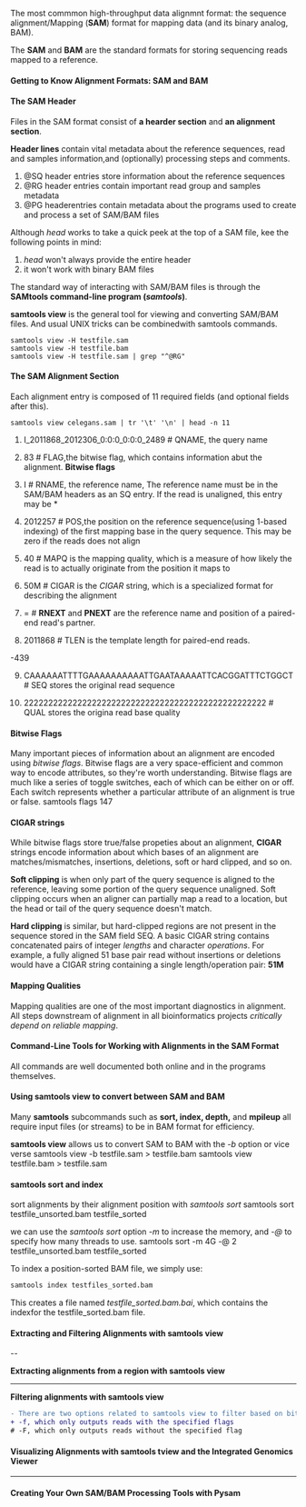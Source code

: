 The most commmon high-throughput data alignmnt format: the sequence alignment/Mapping (**SAM**) format for mapping data (and its binary analog, BAM).

The **SAM** and **BAM** are the standard formats for storing sequencing reads mapped to a reference.

#### Getting to Know Alignment Formats: SAM and BAM

#### The SAM Header
Files in the SAM format consist of **a hearder section** and **an alignment section**.

**Header lines** contain vital metadata about the reference sequences, read and samples information,and (optionally) processing steps and comments.
1. @SQ header entries store information about the reference sequences
2. @RG header entries contain important read group and samples metadata
3. @PG headerentries contain metadata about the programs used to create and process a set of SAM/BAM files

Although *head* works to take a quick peek at the top of a SAM file, kee the following points in mind:
1. *head* won't always provide the entire header
2. it won't work with binary BAM files

The standard way of interacting with SAM/BAM files is through the **SAMtools command-line program (*samtools*)**. 

**samtools view** is the general tool for viewing and converting SAM/BAM files. And usual UNIX tricks can be combinedwith samtools commands.

    samtools view -H testfile.sam
    samtools view -H testfile.bam
    samtools view -H testfile.sam | grep "^@RG"

#### The SAM Alignment Section
Each alignment entry is composed of 11 required fields (and optional fields after this).

    samtools view celegans.sam | tr '\t' '\n' | head -n 11

1. I_2011868_2012306_0:0:0_0:0:0_2489 # QNAME, the query name

2. 83 # FLAG,the bitwise flag, which contains information abut the alignment. **Bitwise flags**

3. I # RNAME, the reference name, The reference name must be in the SAM/BAM headers as an SQ entry. If the read is unaligned, this entry may be *

4. 2012257 # POS,the position on the reference sequence(using 1-based indexing) of the first mapping base in the query sequence. This may be zero if the reads does not align

5. 40 # MAPQ is the mapping quality, which is a measure of how likely the read is to actually originate from the position it maps to

6. 50M # CIGAR is the *CIGAR* string, which is a specialized format for describing the alignment

7. = # **RNEXT** and **PNEXT** are the reference name and position of a paired-end read's partner.

8. 2011868 # TLEN is the template length for paired-end reads.

-439

9. CAAAAAATTTTGAAAAAAAAAATTGAATAAAAATTCACGGATTTCTGGCT # SEQ stores the original read sequence 

10. 22222222222222222222222222222222222222222222222222 # QUAL stores the origina read base quality

#### Bitwise Flags
Many important pieces of information about an alignment are encoded using *bitwise flags*. Bitwise flags are a very space-efficient and common way to encode attributes, so they're worth understanding. Bitwise flags are much like a series of toggle switches, each of which can be either on or off. Each switch represents whether a particular attribute of an alignment is true or false.
        samtools flags 147

#### CIGAR strings
While bitwise flags store true/false propeties about an alignment, **CIGAR** strings encode information about which bases of an alignment are matches/mismatches, insertions, deletions, soft or hard clipped, and so on.

**Soft clipping** is when only part of the query sequence is aligned to the reference, leaving some portion of the query sequence unaligned. Soft clipping  occurs when an aligner can partially map a read to a location, but the head or tail of the query sequence doesn't match.

**Hard clipping** is similar, but hard-clipped regions are not present in the sequence stored in the SAM field SEQ. A basic CIGAR string contains concatenated pairs of integer *lengths* and character *operations*.  For example, a fully aligned 51 base pair read without insertions or deletions would have a CIGAR string containing a single length/operation pair: **51M**

#### Mapping Qualities
Mapping qualities are one of the most important diagnostics in alignment. All steps downstream of alignment in all bioinformatics projects *critically depend on reliable mapping*.

#### Command-Line Tools for Working with Alignments in the SAM Format
All commands are well documented both online and in the programs themselves.

#### Using **samtools view** to convert between SAM and BAM
Many **samtools** subcommands such as **sort, index, depth,** and **mpileup** all require input files (or streams) to be in BAM format for efficiency.

**samtools view** allows us to convert SAM to BAM with the *-b* option or vice verse
        samtools view -b testfile.sam > testfile.bam
        samtools view testfile.bam > testfile.sam

#### samtools sort and index
sort alignments by their alignment position with *samtools sort*
        samtools sort testfile_unsorted.bam testfile_sorted

we can use the *samtools sort* option *-m* to increase the memory, and *-@* to specify how many threads to use.
        samtools sort -m 4G -@ 2 testfile_unsorted.bam testfile_sorted

To index a position-sorted BAM file, we simply use:
```diff
samtools index testfiles_sorted.bam
```
This creates a file named *testfile_sorted.bam.bai*, which contains the indexfor the testfile_sorted.bam file.

#### Extracting and Filtering Alignments with samtools view

--

**Extracting alignments from a region with samtools view**

---

**Filtering alignments with samtools view**
```diff
- There are two options related to samtools view to filter based on bitwise flags 
+ -f, which only outputs reads with the specified flags
# -F, which only outputs reads without the specified flag
```

#### Visualizing Alignments with samtools tview and the Integrated Genomics Viewer

----

#### Creating Your Own SAM/BAM Processing Tools with Pysam










